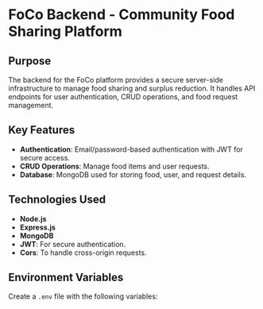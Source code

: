 # FoCo Backend - Community Food Sharing Platform

## Purpose
The backend for the FoCo platform provides a secure server-side infrastructure to manage food sharing and surplus reduction. It handles API endpoints for user authentication, CRUD operations, and food request management.

## Key Features
* **Authentication**: Email/password-based authentication with JWT for secure access.
* **CRUD Operations**: Manage food items and user requests.
* **Database**: MongoDB used for storing food, user, and request details.

## Technologies Used
* **Node.js**
* **Express.js**
* **MongoDB**
* **JWT**: For secure authentication.
* **Cors**: To handle cross-origin requests.

## Environment Variables
Create a `.env` file with the following variables: